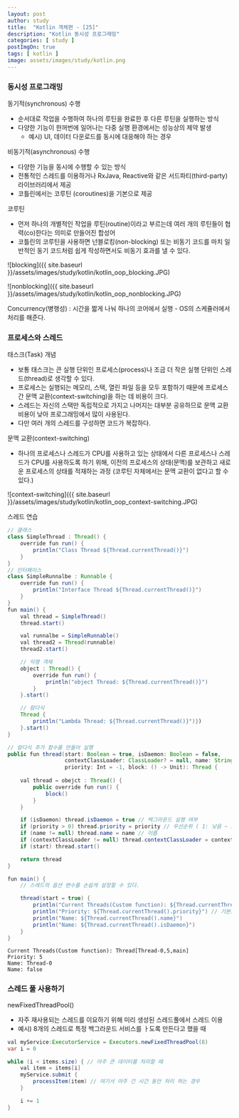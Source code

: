 ```yaml
---
layout: post
author: study
title:  "Kotlin 객체편 - [25]"
description: "Kotlin 동시성 프로그래밍"
categories: [ study ]
postImgOn: true
tags: [ kotlin ]
image: assets/images/study/kotlin.png
---
```


### 동시성 프로그래밍

동기적(synchronous) 수행
- 순서대로 작업을 수행하여 하나의 루틴을 완료한 후 다른 루틴을 실행하는 방식
- 다양한 기능이 한꺼번에 일어나는 다중 실행 환경에서는 성능상의 제약 발생
    - 예시) UI, 데이터 다운로드를 동시에 대응해야 하는 경우

비동기적(asynchronous) 수행
- 다양한 기능을 동시에 수행할 수 있는 방식
- 전통적인 스레드를 이용하거나 RxJava, Reactive와 같은 서드파티(third-party)라이브러리에서 제공
- 코틀린에서는 코루틴 (coroutines)을 기본으로 제공


코루틴
- 먼저 하나의 개별적인 작업을 루틴(routine)이라고 부르는데 여러 개의 루틴들이 협력(co)한다는 의미로 만들어진 합성어
- 코틀린의 코루틴을 사용하면 넌블로킹(non-blocking) 또는 비동기 코드를 마치 일반적인 동기 코드처럼 쉽게 작성하면서도 비동기 효과를 낼 수 있다.

![blocking]({{ site.baseurl }}/assets/images/study/kotlin/kotlin_oop_blocking.JPG)

![nonblocking]({{ site.baseurl }}/assets/images/study/kotlin/kotlin_oop_nonblocking.JPG)

Concurrency(병행성) : 시간을 짧게 나눠 하나의 코어에서 실행 - OS의 스케쥴러에서 처리를 해준다.


### 프로세스와 스레드

태스크(Task) 개념
- 보통 태스크는 큰 실행 단위인 프로세스(process)나 조금 더 작은 실행 단위인 스레드(thread)로 생각할 수 있다.
- 프로세스는 실행되는 메모리, 스택, 열린 파일 등을 모두 포함하기 때문에 프로세스간 문맥 교환(context-switching)을 하는 데 비용이 크다.
- 스레드는 자신의 스택만 독립적으로 가지고 나머지는 대부분 공유하므로 문맥 교환 비용이 낮아 프로그래밍에서 많이 사용된다.
- 다만 여러 개의 스레드를 구성하면 코드가 복잡하다.


문맥 교환(context-switching)
- 하나의 프로세스나 스레드가 CPU를 사용하고 있는 상태에서 다른 프로세스나 스레드가 CPU를 사용하도록 하기 위해, 이전의 프로세스의 상태(문맥)를 보관하고 새로운 프로세스의 상태를 적재하는 과정
(코루틴 자체에서는 문맥 교환이 없다고 할 수 있다.)

![context-switching]({{ site.baseurl }}/assets/images/study/kotlin/kotlin_oop_context-switching.JPG)


스레드 연습
```java
// 클래스
class SimpleThread : Thread() {
    override fun run() {
        println("Class Thread ${Thread.currentThread()}")
    }
}
// 인터페이스
class SimpleRunnalbe : Runnable {
    override fun run() {
        println("Interface Thread ${Thread.currentThread()}")
    }
}
fun main() {
    val thread = SimpleThread()
    thread.start()

    val runnalbe = SimpleRunnable()
    val thread2 = Thread(runnable)
    thread2.start()

    // 익명 객체
    object : Thread() {
        override fun run() {
            println("object Thread: ${Thread.currentThread()}")
        }
    }.start()

    // 람다식
    Thread {
        println("Lambda Thread: ${Thread.currentThread()}")})
    }.start()
}
```

```java
// 람다식 추가 함수를 만들어 실행
public fun thread(start: Boolean = true, isDaemon: Boolean = false,
                  contextClassLoader: ClassLoader? = null, name: String? = null,
                  priority: Int = -1, block: () -> Unit): Thread {
    
    val thread = obejct : Thread() {
        public override fun run() {
            block()
        }
    }

    if (isDaemon) thread.isDaemon = true // 백그라운드 실행 여부
    if (priority > 0) thread.priority = priority // 우선순위 ( 1: 낮음 ~ 5: 보통 ~ 10: 높음) [default는 5]
    if (name != null) thread.name = name // 이름
    if (contextClassLoader != null) thread.contextClassLoader = contextClassLoader
    if (start) thread.start()

    return thread
}

fun main() {
    // 스레드의 옵션 변수를 손쉽게 설정할 수 있다.

    thread(start = true) {
        println("Current Threads(Custom function): ${Thread.currentThread()}")
        println("Priority: ${Thread.currentThread().priority}") // 기본값은 5
        println("Name: ${Thread.currentThread().name}")
        println("Name: ${Thread.currentThread().isDaemon}")
    }
}
```
```
Current Threads(Custom function): Thread[Thread-0,5,main]
Priority: 5
Name: Thread-0
Name: false
```

### 스레드 풀 사용하기
newFixedThreadPool()
- 자주 재사용되는 스레드를 이요하기 위해 미리 생성된 스레드풀에서 스레드 이용
- 예시) 8개의 스레드로 특정 백그라운드 서비스를 ㅏ도록 만든다고 했을 때

```java
val myService:ExecutorService = Executors.newFixedThreadPool(8)
var i = 0

while (i < items.size) { // 아주 큰 데이터를 처리할 때
    val item = items[i]
    myService.submit {
        processItem(item) // 여기서 아주 긴 시간 동안 처리 하는 경우
    }

    i += 1
}
```